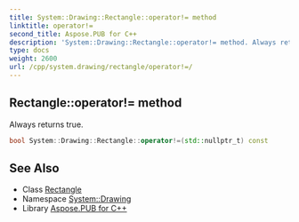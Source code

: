```yaml
---
title: System::Drawing::Rectangle::operator!= method
linktitle: operator!=
second_title: Aspose.PUB for C++
description: 'System::Drawing::Rectangle::operator!= method. Always returns true in C++.'
type: docs
weight: 2600
url: /cpp/system.drawing/rectangle/operator!=/
---
```

## Rectangle::operator!= method


Always returns true.

```cpp
bool System::Drawing::Rectangle::operator!=(std::nullptr_t) const
```

## See Also

* Class [Rectangle](../)
* Namespace [System::Drawing](../../)
* Library [Aspose.PUB for C++](../../../)
